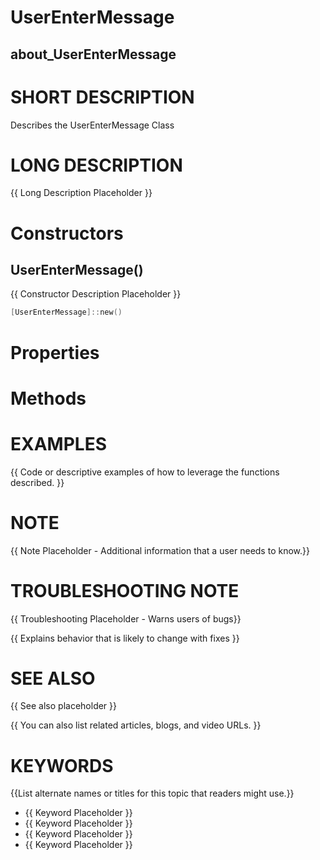 # UserEnterMessage
## about_UserEnterMessage

# SHORT DESCRIPTION
Describes the UserEnterMessage Class

# LONG DESCRIPTION
{{ Long Description Placeholder }}


# Constructors
## UserEnterMessage()
{{ Constructor Description Placeholder }}

```powershell
[UserEnterMessage]::new()
```


# Properties

# Methods

# EXAMPLES
{{ Code or descriptive examples of how to leverage the functions described. }}

# NOTE
{{ Note Placeholder - Additional information that a user needs to know.}}

# TROUBLESHOOTING NOTE
{{ Troubleshooting Placeholder - Warns users of bugs}}

{{ Explains behavior that is likely to change with fixes }}

# SEE ALSO
{{ See also placeholder }}

{{ You can also list related articles, blogs, and video URLs. }}

# KEYWORDS
{{List alternate names or titles for this topic that readers might use.}}

- {{ Keyword Placeholder }}
- {{ Keyword Placeholder }}
- {{ Keyword Placeholder }}
- {{ Keyword Placeholder }}    


